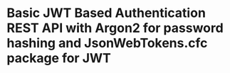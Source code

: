 # Basic JWT Based Authentication REST API with Argon2 for password hashing and JsonWebTokens.cfc package for JWT 
